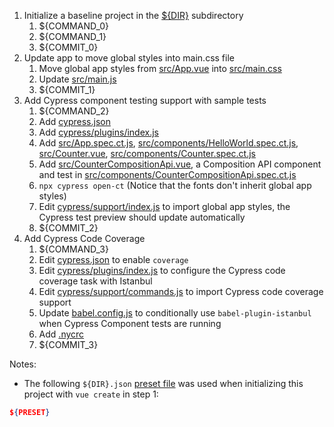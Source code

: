1. Initialize a baseline project in the [${DIR}](.) subdirectory
   1. ${COMMAND_0}
   2. ${COMMAND_1}
   3. ${COMMIT_0}
2. Update app to move global styles into main.css file
   1. Move global app styles from [src/App.vue](src/App.vue) into [src/main.css](src/main.css)
   2. Update [src/main.js](src/main.js)
   3. ${COMMIT_1}
3. Add Cypress component testing support with sample tests
   1. ${COMMAND_2}
   2. Add [cypress.json](cypress.json)
   3. Add [cypress/plugins/index.js](cypress/plugins/index.js)
   4. Add [src/App.spec.ct.js](src/App.spec.ct.js), [src/components/HelloWorld.spec.ct.js](src/components/HelloWorld.spec.ct.js), [src/Counter.vue](src/Counter.vue), [src/components/Counter.spec.ct.js](src/components/Counter.spec.ct.js)
   6. Add [src/CounterCompositionApi.vue](src/components/CounterCompositionApi.vue), a Composition API component and test in [src/components/CounterCompositionApi.spec.ct.js](src/components/CounterCompositionApi.spec.ct.js)
   5. `npx cypress open-ct` (Notice that the fonts don't inherit global app styles)
   6. Edit [cypress/support/index.js](cypress/support/index.js) to import global app styles, the Cypress test preview should update automatically
   7. ${COMMIT_2}
4. Add Cypress Code Coverage
   1. ${COMMAND_3}
   2. Edit [cypress.json](cypress.json) to enable `coverage`
   3. Edit [cypress/plugins/index.js](cypress/plugins/index.js) to configure the Cypress code coverage task with Istanbul
   4. Edit [cypress/support/commands.js](cypress/support/commands.js) to import Cypress code coverage support
   7. Update [babel.config.js](babel.config.js) to conditionally use `babel-plugin-istanbul` when Cypress Component tests are running
   8. Add [.nycrc](.nycrc)
   9. ${COMMIT_3}

Notes:

- The following `${DIR}.json` [preset file](https://cli.vuejs.org/guide/plugins-and-presets.html#local-filesystem-preset) was used when initializing this project with `vue create` in step 1:

```json
${PRESET}
```

